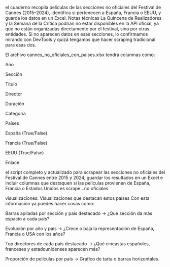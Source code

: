 el  cuaderno recopila películas de las secciones no oficiales del Festival de Cannes (2015–2024), identifica si pertenecen a España, Francia o EEUU, y guarda los datos en un Excel.
Notas técnicas
La Quincena de Realizadores y la Semana de la Crítica podrían no estar disponibles en la API oficial, ya que no están organizadas directamente por el festival, sino por otras entidades. Si no aparecen datos en esas secciones, lo confirmamos mirando con DevTools y quizá tengamos que hacer scraping tradicional para esas dos.

El archivo cannes_no_oficiales_con_paises.xlsx tendrá columnas como:

Año

Sección

Título

Director

Duración

Categoría

Países

España (True/False)

Francia (True/False)

EEUU (True/False)

Enlace

el script completo y actualizado para scrapear las secciones no oficiales del Festival de Cannes entre 2015 y 2024, guardar los resultados en un Excel e incluir columnas que destaquen si las películas provienen de España, Francia o Estados Unidos es scrape...no oficiales

visualizaciones:
Visualizaciones que destacan estos países
Con esta información ya puedes hacer cosas como:

Barras apiladas por sección y país destacado
→ ¿Qué sección da más espacio a cada país?

Evolución por año y país
→ ¿Crece o baja la representación de España, Francia o USA con los años?

Top directores de cada país destacado
→ ¿Qué cineastas españoles, franceses y estadounidenses aparecen más?

Proporción de películas por país
→ Gráfico de tarta o barras horizontales.

